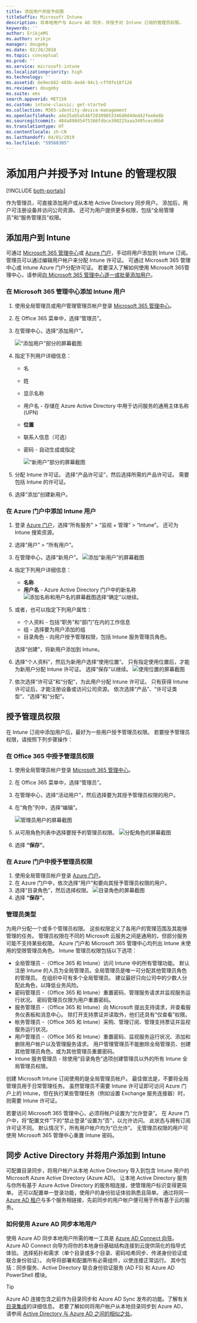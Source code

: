 ```yaml
---
title: 添加用户并授予权限
titleSuffix: Microsoft Intune
description: 将本地用户与 Azure AD 同步，并授予对 Intune 订阅的管理员权限。
keywords: ''
author: ErikjeMS
ms.author: erikje
manager: dougeby
ms.date: 02/28/2018
ms.topic: conceptual
ms.prod: ''
ms.service: microsoft-intune
ms.localizationpriority: high
ms.technology: ''
ms.assetid: 6e9ec662-465b-4ed4-94c1-cff0fe18f126
ms.reviewer: dougeby
ms.suite: ems
search.appverid: MET150
ms.custom: intune-classic; get-started
ms.collection: M365-identity-device-management
ms.openlocfilehash: a4e25ab5a546f20309853346d0d4ded42fee6e8b
ms.sourcegitcommit: 484a898d54f5386fdbce300225aaa3495cecd6b0
ms.translationtype: HT
ms.contentlocale: zh-CN
ms.lasthandoff: 04/01/2019
ms.locfileid: "59568305"
---
```

# <a name="add-users-and-grant-administrative-permission-to-intune"></a>添加用户并授予对 Intune 的管理权限

[!INCLUDE [both-portals](./includes/note-for-both-portals.md)]

作为管理员，可直接添加用户或从本地 Active Directory 同步用户。 添加后，用户可注册设备并访问公司资源。 还可为用户提供更多权限，包括“全局管理员”和“服务管理员”权限。

## <a name="add-users-to-intune"></a>添加用户到 Intune
可通过 [Microsoft 365 管理中心](https://admin.microsoft.com)或 [Azure 门户](https://portal.azure.com/#blade/Microsoft_Intune_DeviceSettings/ExtensionLandingBlade/overview)，手动将用户添加到 Intune 订阅。 管理员可以通过编辑用户帐户来分配 Intune 许可证。 可通过 Microsoft 365 管理中心或 Intune Azure 门户分配许可证。 若要深入了解如何使用 Microsoft 365管理中心，请参阅[向 Microsoft 365 管理中心逐一或批量添加用户](https://support.office.com/article/Add-users-individually-or-in-bulk-to-Office-365-Admin-Help-1970f7d6-03b5-442f-b385-5880b9c256ec)。

### <a name="add-intune-users-in-the-microsoft-365-admin-center"></a>在 Microsoft 365 管理中心添加 Intune 用户
1. 使用全局管理员或用户管理管理员帐户登录 [Microsoft 365 管理中心](https://admin.microsoft.com)。
2. 在 Office 365 菜单中，选择“管理员”。
3. 在管理中心，选择“添加用户”。

   ![“添加用户”部分的屏幕截图](media/office-add-user.png)

4. 指定下列用户详细信息：
   - 名
   - 姓
   - 显示名称
   - 用户名 - 存储在 Azure Active Directory 中用于访问服务的通用主体名称 (UPN)
   - **位置**
   - 联系人信息（可选）
   - 密码 - 自动生成或指定

     ![“新用户”部分的屏幕截图](media/office-add-user-details.png)

5. 分配 Intune 许可证。 选择“产品许可证”，然后选择所需的产品许可证。 需要包括 Intune 的许可证。
6. 选择“添加”创建新用户。

### <a name="add-intune-users-in-the-azure-portal"></a>在 Azure 门户中添加 Intune 用户
1. 登录 [Azure 门户](https://portal.azure.com)，选择“所有服务” > “监视 + 管理” > “Intune”。 还可为 Intune 搜索资源。
2. 选择“用户” > “所有用户”。
3. 在管理中心，选择“新用户”。
   ![添加“新用户”的屏幕截图](media/intune-add-user.png)
4. 指定下列用户详细信息：
   - **名称**
   - **用户名** - Azure Active Directory 门户中的新名称![添加名称和用户名的屏幕截图](media/intune-add-user-info.png)选择“确定”以继续。
5. 或者，也可以指定下列用户属性：
   - 个人资料 - 包括“职务”和“部门”在内的工作信息
   -  组 - 选择要为用户添加的组
   - 目录角色 - 向用户授予管理权限，包括 Intune 服务管理员角色。

   选择“创建”，将新用户添加到 Intune。
6. 选择“个人资料”，然后为新用户选择“使用位置”。 只有指定使用位置后，才能为新用户分配 Intune 许可证。 选择“保存”以继续。
    ![使用位置的屏幕截图](media/intune-add-user-loc.png)
7. 依次选择“许可证”和“分配”，为此用户分配 Intune 许可证。 只有获得 Intune 许可证后，才能注册设备或访问公司资源。 依次选择“产品”、“许可证类型”、“选择”和“分配”。

## <a name="grant-admin-permissions"></a>授予管理员权限

在 Intune 订阅中添加用户后，最好为一些用户授予管理员权限。  若要授予管理员权限，请按照下列步骤操作：

### <a name="give-admin-permissions-in-office-365"></a>在 Office 365 中授予管理员权限
1. 使用全局管理员帐户登录 [Microsoft 365 管理中心](https://admin.microsoft.com)。
2. 在 Office 365 菜单中，选择“管理员”。
3. 在管理中心，选择“活动用户”，然后选择要为其授予管理员权限的用户。

4. 在“角色”列中，选择“编辑”。

    ![管理员用户的屏幕截图](./media/office-assign-roles-open.png)

5. 从可用角色列表中选择要授予的管理员权限。
![分配角色的屏幕截图](./media/office-assign-roles.png)
6. 选择 **“保存”**。

### <a name="give-admin-permissions-in-the-azure-portal"></a>在 Azure 门户中授予管理员权限
1. 使用全局管理员帐户登录 [Azure 门户](https://portal.azure.com)。
2. 在 Azure 门户中，依次选择“用户”和要向其授予管理员权限的用户。
3. 选择“目录角色”，然后选择权限。
  ![目录角色的屏幕截图](./media/add-intune-directory-role.png)
4. 选择 **“保存”**。

### <a name="types-of-administrators"></a>管理员类型

为用户分配一个或多个管理员权限。 这些权限定义了各用户的管理范围及其能够管理的任务。 管理员权限在不同的 Microsoft 云服务之间是通用的，但部分服务可能不支持某些权限。 Azure 门户和 Microsoft 365 管理中心均列出 Intune 未使用的受限管理员角色。 Intune 管理员权限包括以下选项：

- 全局管理员 -（Office 365 和 Intune）访问 Intune 中的所有管理功能。 默认注册 Intune 的人员为全局管理员。全局管理员是唯一可分配其他管理员角色的管理员。 在组织中可有多个全局管理员。 建议最好只向公司中的少数人分配此角色，以降低业务风险。
- 密码管理员 -（Office 365 和 Intune）重置密码、管理服务请求并监视服务运行状况。 密码管理员仅限为用户重置密码。
- 服务管理员 -（Office 365 和 Intune）向 Microsoft 提出支持请求，并查看服务仪表板和消息中心。 除打开支持票证并读取外，他们还具有“仅查看”权限。
- 帐务管理员 -（Office 365 和 Intune）采购、管理订阅、管理支持票证并监视服务运行状况。
- 用户管理员 -（Office 365 和 Intune）重置密码、监视服务运行状况、添加和删除用户帐户以及管理服务请求。 用户管理管理员不能删除全局管理员、创建其他管理员角色，或为其他管理员重置密码。
- Intune 服务管理员 - 除使用“目录角色”选项创建管理员以外的所有 Intune 全局管理员权限。

创建 Microsoft Intune 订阅使用的是全局管理员帐户。 最佳做法是，不要将全局管理员用于日常管理任务。 虽然管理员不需要 Intune 许可证即可访问 Azure 门户上的 Intune，但在执行某些管理任务（例如设置 Exchange 服务连接器）时，则需要 Intune 许可证。

若要访问 Microsoft 365 管理中心，必须将帐户设置为“允许登录”。 在 Azure 门户中，将“配置文件”下的“禁止登录”设置为“否”，以允许访问。 此状态与拥有订阅许可证不同。 默认情况下，所有用户帐户均为“已允许”。 无管理员权限的用户可使用 Microsoft 365 管理中心重置 Intune 密码。

## <a name="sync-active-directory-and-add-users-to-intune"></a>同步 Active Directory 并将用户添加到 Intune
可配置目录同步，将用户帐户从本地 Active Directory 导入到包含 Intune 用户的 Microsoft Azure Active Directory (Azure AD)。 让本地 Active Directory 服务与你所有基于 Azure Active Directory 的服务相连接，使管理用户标识变得更简单。 还可以配置单一登录功能，使用户的身份验证体验熟悉且简单。 通过将同一 [Azure AD 租户](https://azure.microsoft.com/documentation/articles/active-directory-aadconnect/)与多个服务相链接，先前同步的用户帐户便可用于所有基于云的服务。

### <a name="how-to-sync-on-premises-users-with-azure-ad"></a>如何使用 Azure AD 同步本地用户
使用 Azure AD 同步本地用户所需的唯一工具是 [Azure AD Connect 向导](https://www.microsoft.com/download/details.aspx?id=47594)。 Azure AD Connect 向导为将你的本地身份基础结构连接到云提供简化的指导式体验。 选择拓扑和需求（单个目录或多个目录、密码哈希同步、传递身份验证或联合身份验证）。 向导将部署和配置所有必需组件，以使连接正常运行。 其中包括：同步服务、Active Directory 联合身份验证服务 (AD FS) 和 Azure AD PowerShell 模块。

> [!TIP]
> Azure AD 连接包含之前作为目录同步和 Azure AD Sync 发布的功能。了解有关[目录集成](http://technet.microsoft.com/library/jj573653.aspx)的详细信息。 若要了解如何将用户帐户从本地目录同步到 Azure AD，请参阅 [Active Directory 与 Azure AD 之间的相似之处](http://technet.microsoft.com/library/dn518177.aspx)。
